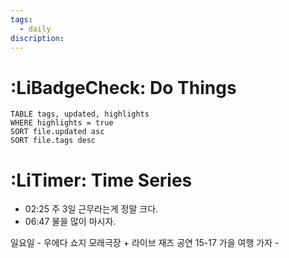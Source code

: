 ```yaml
---
tags:
  - daily
discription:
---
```


# :LiBadgeCheck: Do Things
```dataview
TABLE tags, updated, highlights
WHERE highlights = true
SORT file.updated asc
SORT file.tags desc
```

# :LiTimer: Time Series
- 02:25 주 3일 근무라는게 정말 크다.
- 06:47 물을 많이 마시자.


일요일 - 우에다 쇼지 모래극장 + 라이브 재즈 공연
15-17 가을 여행 가자 - 
